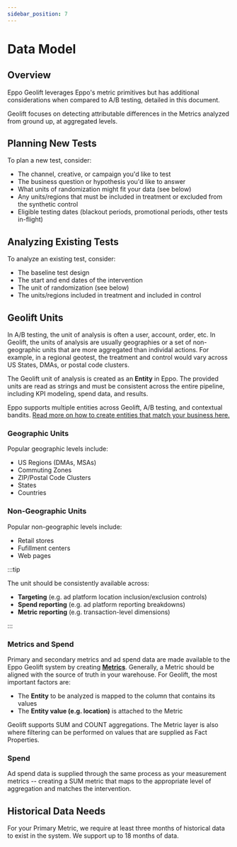 ```yaml
---
sidebar_position: 7
---
```

# Data Model

## Overview

Eppo Geolift leverages Eppo's metric primitives but has additional considerations when compared to A/B testing, detailed in this document.

Geolift focuses on detecting attributable differences in the Metrics analyzed from ground up, at aggregated levels.

## Planning New Tests

To plan a new test, consider:

- The channel, creative, or campaign you'd like to test
- The business question or hypothesis you'd like to answer
- What units of randomization might fit your data (see below)
- Any units/regions that must be included in treatment or excluded from the synthetic control
- Eligible testing dates (blackout periods, promotional periods, other tests in-flight)

## Analyzing Existing Tests

To analyze an existing test, consider:

- The baseline test design
- The start and end dates of the intervention
- The unit of randomization (see below)
- The units/regions included in treatment and included in control

## Geolift Units

In A/B testing, the unit of analysis is often a user, account, order, etc. In Geolift, the units of analysis are usually geographies or a set of non-geographic units that are more aggregated than individal actions. For example, in a regional geotest, the treatment and control would vary across US States, DMAs, or postal code clusters.

The Geolift unit of analysis is created as an **Entity** in Eppo. The provided units are read as strings and must be consistent across the entire pipeline, including KPI modeling, spend data, and results.

Eppo supports multiple entities across Geolift, A/B testing, and contextual bandits. [Read more on how to create entities that match your business here.](../../data-management/definitions/entities/)

### Geographic Units

Popular geographic levels include:

- US Regions (DMAs, MSAs)
- Commuting Zones
- ZIP/Postal Code Clusters
- States
- Countries

### Non-Geographic Units

Popular non-geographic levels include:

- Retail stores
- Fufillment centers
- Web pages

:::tip

The unit should be consistently available across:

- **Targeting** (e.g. ad platform location inclusion/exclusion controls)
- **Spend reporting** (e.g. ad platform reporting breakdowns)
- **Metric reporting** (e.g. transaction-level dimensions)

:::

### Metrics and Spend

Primary and secondary metrics and ad spend data are made available to the Eppo Geolift system by creating [**Metrics**](/data-management/metrics/simple-metric/). Generally, a Metric should be aligned with the source of truth in your warehouse. For Geolift, the most important factors are:

- The **Entity** to be analyzed is mapped to the column that contains its values
- The **Entity value (e.g. location)** is attached to the Metric

Geolift supports SUM and COUNT aggregations. The Metric layer is also where filtering can be performed on values that are supplied as Fact Properties.

### Spend

Ad spend data is supplied through the same process as your measurement metrics -- creating a SUM metric that maps to the appropriate level of aggregation and matches the intervention.

## Historical Data Needs

For your Primary Metric, we require at least three months of historical data to exist in the system. We support up to 18 months of data.